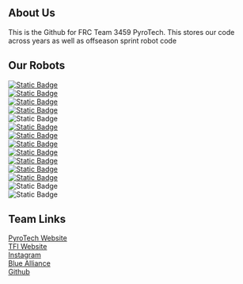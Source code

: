 ## About Us 
This is the Github for FRC Team 3459 PyroTech. This stores our code across years as well as offseason sprint robot code <br>


## Our Robots
[![Static Badge](https://img.shields.io/badge/2024-WildFire-red?style=for-the-badge)](https://github.com/RingOfFireOrg/2024Robot) <br> 
[![Static Badge](https://img.shields.io/badge/2023-FireFly-red?style=for-the-badge)](https://github.com/RingOfFireOrg/2023Robot) <br>
[![Static Badge](https://img.shields.io/badge/2022-Ember-red?style=for-the-badge)](https://github.com/RingOfFireOrg/Vulcan2022) <br>
[![Static Badge](https://img.shields.io/badge/2021-Hephaestus-red?style=for-the-badge)](https://github.com/RingOfFireOrg/2021-INFINITE-RECHARGE) <br>
![Static Badge](https://img.shields.io/badge/2020-Sunburn-gray?style=for-the-badge) <br>
[![Static Badge](https://img.shields.io/badge/2019-Solar_Flare-red?style=for-the-badge)](https://github.com/RingOfFireOrg/solarflare) <br>
[![Static Badge](https://img.shields.io/badge/2018-Fire_Flower-red?style=for-the-badge)](https://github.com/RingOfFireOrg/FRC_2018_Competition) <br>
[![Static Badge](https://img.shields.io/badge/2017-Hidenburg-red?style=for-the-badge)](https://github.com/RingOfFireOrg/FRC_2017_Competition) <br>
[![Static Badge](https://img.shields.io/badge/2016-Trogdor-red?style=for-the-badge)](https://github.com/RingOfFireOrg/frc2016competition) <br>
[![Static Badge](https://img.shields.io/badge/2015-Ash-red?style=for-the-badge)](https://github.com/RingOfFireOrg/PT2015_Robot) <br>
[![Static Badge](https://img.shields.io/badge/2014-Flint-red?style=for-the-badge)](https://github.com/RingOfFireOrg/spitfire) <br>
[![Static Badge](https://img.shields.io/badge/2013-Disco_Inferno-red?style=for-the-badge)](https://github.com/RingOfFireOrg/Mainbot2013) <br>
![Static Badge](https://img.shields.io/badge/2012-SpitFire-gray?style=for-the-badge) <br>
![Static Badge](https://img.shields.io/badge/2011-Phonix-gray?style=for-the-badge) <br>

## Team Links
[PyroTech Website](https://www.pyrotech3459.org/)<br>
[TFI Website](https://theforgeinitiative.org/) <br>
[Instagram](https://www.instagram.com/pyrotech3459/)<br>
[Blue Alliance](https://www.thebluealliance.com/team/3459)<br>
[Github](https://github.com/RingOfFireOrg)<br>


